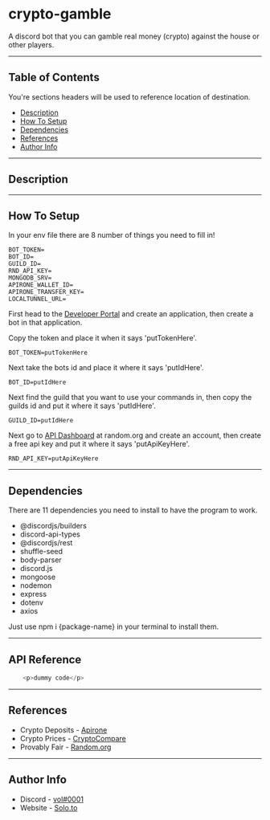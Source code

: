 # crypto-gamble
A discord bot that you can gamble real money (crypto) against the house or other players.

---

## Table of Contents
You're sections headers will be used to reference location of destination.

- [Description](#description)
- [How To Setup](#how-to-setup)
- [Dependencies](#dependencies)
- [References](#references)
- [Author Info](#author-info)

---

## Description

---

## How To Setup

In your env file there are 8 number of things you need to fill in!

```
BOT_TOKEN=
BOT_ID= 
GUILD_ID=
RND_API_KEY= 
MONGODB_SRV= 
APIRONE_WALLET_ID= 
APIRONE_TRANSFER_KEY= 
LOCALTUNNEL_URL=
```

First head to the [Developer Portal](https://discord.com/developers) and create an application, then create a bot in that application.

Copy the token and place it when it says 'putTokenHere'.
```
BOT_TOKEN=putTokenHere
```

Next take the bots id and place it where it says 'putIdHere'.
```
BOT_ID=putIdHere
```

Next find the guild that you want to use your commands in, then copy the guilds id and put it where it says 'putIdHere'.
```
GUILD_ID=putIdHere
```

Next go to [API Dashboard](https://api.random.org/) at random.org and create an account, then create a free api key and put it where it says 'putApiKeyHere'.
```
RND_API_KEY=putApiKeyHere
```

---

## Dependencies

There are 11 dependencies you need to install to have the program to work.

- @discordjs/builders
- discord-api-types
- @discordjs/rest
- shuffle-seed
- body-parser
- discord.js
- mongoose
- nodemon
- express
- dotenv
- axios

Just use npm i {package-name} in your terminal to install them.

---

## API Reference

```js
    <p>dummy code</p>
```

---

## References
- Crypto Deposits - [Apirone](https://apirone.com/)
- Crypto Prices - [CryptoCompare](https://cryptocompare.com)
- Provably Fair - [Random.org](https://random.org/)

---

## Author Info

- Discord - [vol#0001]()
- Website - [Solo.to](https://solo.to/x2vol)
